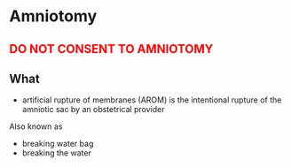 # Amniotomy

## <span style="color:red">**DO NOT CONSENT TO AMNIOTOMY**</span>

## What

- artificial rupture of membranes (AROM) is the intentional rupture of the amniotic sac by an obstetrical provider

Also known as

- breaking water bag
- breaking the water
